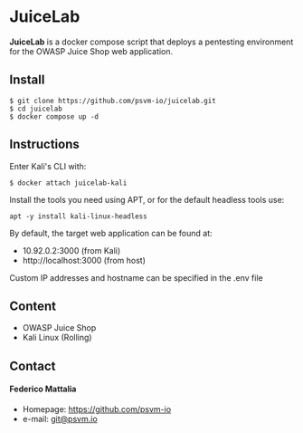 JuiceLab
======
**JuiceLab** is a docker compose script that deploys a pentesting environment for the OWASP Juice Shop web application.

## Install
```
$ git clone https://github.com/psvm-io/juicelab.git
$ cd juicelab
$ docker compose up -d
```

## Instructions
Enter Kali's CLI with:
```
$ docker attach juicelab-kali
```
Install the tools you need using APT, or for the default headless tools use:
```
apt -y install kali-linux-headless
``` 

By default, the target web application can be found at:
- 10.92.0.2:3000  (from Kali)
- http://localhost:3000  (from host)

Custom IP addresses and hostname can be specified in the .env file

## Content
* OWASP Juice Shop
* Kali Linux (Rolling)

## Contact
#### Federico Mattalia
* Homepage: https://github.com/psvm-io
* e-mail: git@psvm.io
